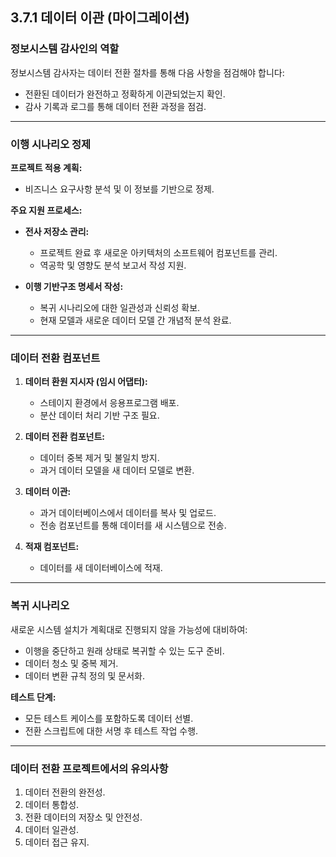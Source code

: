 ## 3.7.1 데이터 이관 (마이그레이션)

### 정보시스템 감사인의 역할

정보시스템 감사자는 데이터 전환 절차를 통해 다음 사항을 점검해야 합니다:
- 전환된 데이터가 완전하고 정확하게 이관되었는지 확인.  
- 감사 기록과 로그를 통해 데이터 전환 과정을 점검.

---

### 이행 시나리오 정제

**프로젝트 적용 계획:**  
- 비즈니스 요구사항 분석 및 이 정보를 기반으로 정제.  

**주요 지원 프로세스:**  
- **전사 저장소 관리:**  
  - 프로젝트 완료 후 새로운 아키텍처의 소프트웨어 컴포넌트를 관리.  
  - 역공학 및 영향도 분석 보고서 작성 지원.  

- **이행 기반구조 명세서 작성:**  
  - 복귀 시나리오에 대한 일관성과 신뢰성 확보.  
  - 현재 모델과 새로운 데이터 모델 간 개념적 분석 완료.  

---

### 데이터 전환 컴포넌트

1. **데이터 환원 지시자 (임시 어댑터):**  
   - 스테이지 환경에서 응용프로그램 배포.  
   - 분산 데이터 처리 기반 구조 필요.  

2. **데이터 전환 컴포넌트:**  
   - 데이터 중복 제거 및 불일치 방지.  
   - 과거 데이터 모델을 새 데이터 모델로 변환.  

3. **데이터 이관:**  
   - 과거 데이터베이스에서 데이터를 복사 및 업로드.  
   - 전송 컴포넌트를 통해 데이터를 새 시스템으로 전송.  

4. **적재 컴포넌트:**  
   - 데이터를 새 데이터베이스에 적재.

---

### 복귀 시나리오

새로운 시스템 설치가 계획대로 진행되지 않을 가능성에 대비하여:
- 이행을 중단하고 원래 상태로 복귀할 수 있는 도구 준비.  
- 데이터 청소 및 중복 제거.  
- 데이터 변환 규칙 정의 및 문서화.

**테스트 단계:**  
- 모든 테스트 케이스를 포함하도록 데이터 선별.  
- 전환 스크립트에 대한 서명 후 테스트 작업 수행.

---

### 데이터 전환 프로젝트에서의 유의사항

1. 데이터 전환의 완전성.  
2. 데이터 통합성.  
3. 전환 데이터의 저장소 및 안전성.  
4. 데이터 일관성.  
5. 데이터 접근 유지.
